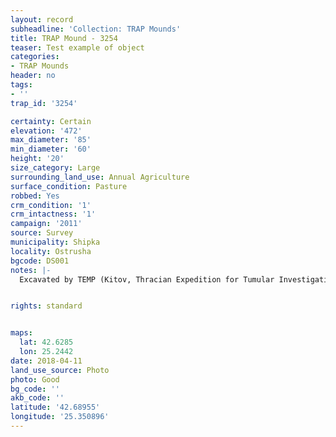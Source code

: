 ```yaml
---
layout: record
subheadline: 'Collection: TRAP Mounds'
title: TRAP Mound - 3254
teaser: Test example of object
categories:
- TRAP Mounds
header: no
tags:
- ''
trap_id: '3254'

certainty: Certain
elevation: '472'
max_diameter: '85'
min_diameter: '60'
height: '20'
size_category: Large
surrounding_land_use: Annual Agriculture
surface_condition: Pasture
robbed: Yes
crm_condition: '1'
crm_intactness: '1'
campaign: '2011'
source: Survey
municipality: Shipka
locality: Ostrusha
bgcode: DS001
notes: |-
  Excavated by TEMP (Kitov, Thracian Expedition for Tumular Investigations). Flat top, dug out.


rights: standard


maps:
  lat: 42.6285
  lon: 25.2442
date: 2018-04-11
land_use_source: Photo
photo: Good
bg_code: ''
akb_code: ''
latitude: '42.68955'
longitude: '25.350896'
---
```

